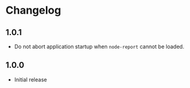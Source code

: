 # Changelog

## 1.0.1
 - Do not abort application startup when `node-report` cannot be loaded.

## 1.0.0
 - Initial release
